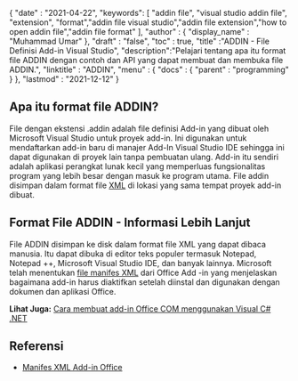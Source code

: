 {
  "date" : "2021-04-22",
  "keywords": [ "addin file", "visual studio addin file", "extension", "format","addin file visual studio","addin file extension","how to open addin file","addin file format" ],
  "author" : {
    "display_name" : "Muhammad Umar"
},
  "draft" : "false",
  "toc" : true,
  "title" :"ADDIN - File Definisi Add-in Visual Studio",
  "description":"Pelajari tentang apa itu format file ADDIN dengan contoh dan API yang dapat membuat dan membuka file ADDIN.",
  "linktitle" : "ADDIN",
  "menu" : {
    "docs" : {
      "parent" : "programming"
}
},
  "lastmod" : "2021-12-12"
}

## Apa itu format file ADDIN?

File dengan ekstensi .addin adalah file definisi Add-in yang dibuat oleh Microsoft Visual Studio untuk proyek add-in. Ini digunakan untuk mendaftarkan add-in baru di manajer Add-In Visual Studio IDE sehingga ini dapat digunakan di proyek lain tanpa pembuatan ulang. Add-in itu sendiri adalah aplikasi perangkat lunak kecil yang memperluas fungsionalitas program yang lebih besar dengan masuk ke program utama. File addin disimpan dalam format file [XML](/id/web/xml/) di lokasi yang sama tempat proyek add-in dibuat.

## Format File ADDIN - Informasi Lebih Lanjut

File ADDIN disimpan ke disk dalam format file XML yang dapat dibaca manusia. Itu dapat dibuka di editor teks populer termasuk Notepad, Notepad ++, Microsoft Visual Studio IDE, dan banyak lainnya. Microsoft telah menentukan [file manifes XML](https://learn.microsoft.com/en-us/office/dev/add-ins/develop/add-in-manifests?tabs=tabid-1) dari Office Add -in yang menjelaskan bagaimana add-in harus diaktifkan setelah diinstal dan digunakan dengan dokumen dan aplikasi Office.

**Lihat Juga:** [Cara membuat add-in Office COM menggunakan Visual C# .NET](https://learn.microsoft.com/en-us/previous-versions/office/troubleshoot/office-developer/office-com-add-in-using-visual-c)

## Referensi

* [Manifes XML Add-in Office](https://learn.microsoft.com/en-us/office/dev/add-ins/develop/add-in-manifests?tabs=tabid-1)

